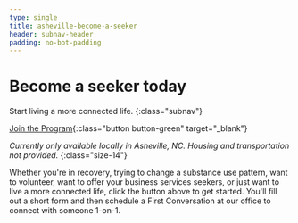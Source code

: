 ```yaml
---
type: single
title: asheville-become-a-seeker
header: subnav-header
padding: no-bot-padding
---
```


# Become a <span class="emphasized-header">seeker</span> today

Start living a more connected life.
{:class="subnav"}

[Join the Program](https://form.jotform.com/90764612050148){:class="button button-green" target="_blank"}

_Currently only available locally in Asheville, NC. Housing and transportation not provided._
{:class="size-14"}

Whether you're in recovery, trying to change a substance use pattern, want to volunteer, want to offer your business services seekers, or just want to live a more connected life, click the button above to get started. You'll fill out a short form and then schedule a First Conversation at our office to connect with someone 1-on-1.
